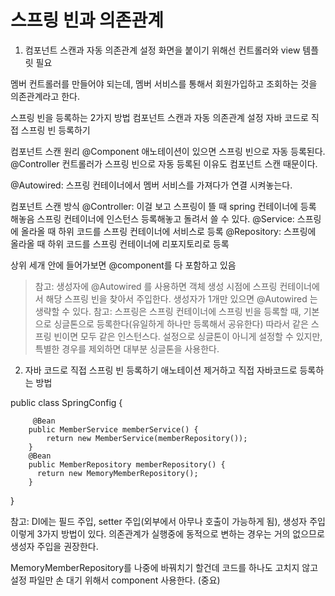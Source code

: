 스프링 빈과 의존관계
===============

1. 컴포넌트 스캔과 자동 의존관계 설정
화면을 붙이기 위해선 
컨트롤러와  view 템플릿 필요 

멤버 컨트롤러를 만들어야 되는데, 멤버 서비스를 통해서 회원가입하고 조회하는 것을 의존관계라고 한다.

스프링 빈을 등록하는 2가지 방법 
컴포넌트 스캔과 자동 의존관계 설정
자바 코드로 직접 스프링 빈 등록하기

컴포넌트 스캔 원리
@Component 애노테이션이 있으면 스프링 빈으로 자동 등록된다.
@Controller 컨트롤러가 스프링 빈으로 자동 등록된 이유도 컴포넌트 스캔 때문이다.

@Autowired: 스프링 컨테이너에서 멤버 서비스를 가져다가 연결 시켜놓는다.

컴포넌트 스캔 방식
@Controller: 이걸 보고 스프링이 뜰 때 spring 컨테이너에 등록 해놓음 
스프링 컨테이너에 인스턴스 등록해놓고 돌려서 쓸 수 있다.
@Service: 스프링에 올라올 때 하위 코드를 스프링 컨테이너에 서비스로 등록
@Repository: 스프링에 올라올 때 하위 코드를 스프링 컨테이너에 리포지토리로 등록 

상위 세개 안에 들어가보면 @component를 다 포함하고 있음

> 참고: 생성자에 @Autowired 를 사용하면 객체 생성 시점에 스프링 컨테이너에서 해당 스프링 빈을 찾아서 주입한다. 생성자가 1개만 있으면 @Autowired 는 생략할 수 있다.
> 참고: 스프링은 스프링 컨테이너에 스프링 빈을 등록할 때, 기본으로 싱글톤으로 등록한다(유일하게 하나만 등록해서 공유한다) 따라서 같은 스프링 빈이면 모두 같은 인스턴스다. 설정으로 싱글톤이 아니게 설정할 수 있지만, 특별한 경우를 제외하면 대부분 싱글톤을 사용한다.

2. 자바 코드로 직접 스프링 빈 등록하기
애노테이션 제거하고 직접 자바코드로 등록하는 방법 

public class SpringConfig {
  
         @Bean
        public MemberService memberService() {
            return new MemberService(memberRepository());
        }
        @Bean
        public MemberRepository memberRepository() {
          return new MemoryMemberRepository();
        }
}

 참고: DI에는 필드 주입, setter 주입(외부에서 아무나 호출이 가능하게 됨), 생성자 주입 이렇게 3가지 방법이 있다. 의존관계가 실행중에
동적으로 변하는 경우는 거의 없으므로 생성자 주입을 권장한다.

MemoryMemberRepository를 나중에 바꿔치기 할건데 코드를 하나도 고치지 않고 
설정 파일만 손 대기 위해서 component 사용한다. (중요)

